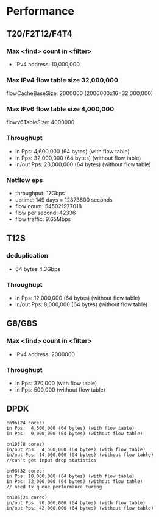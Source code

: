 # Performance
## T20/F2T12/F4T4
### Max \<find\> count in \<filter\>
- IPv4 address: 10,000,000

### Max IPv4 flow table size 32,000,000
flowCacheBaseSize: 2000000 (2000000x16=32,000,000)

### Max IPv6 flow table size 4,000,000
flowv6TableSize: 4000000

### Throughupt
- in Pps: 4,600,000 (64 bytes) (with flow table)
- in Pps: 32,000,000 (64 bytes) (without flow table)
- in/out Pps: 23,000,000 (64 bytes) (without flow table)

### Netflow eps
- throughput:   17Gbps
- uptime:  149 days = 12873600 seconds
- flow count:  545021977018
- flow per second: 42336
- flow traffic: 9.65Mbps

## T12S
### deduplication
- 64 bytes 4.3Gbps
### Throughupt
- in Pps: 12,000,000 (64 bytes) (without flow table)
- in/out Pps: 8,000,000 (64 bytes) (without flow table)

## G8/G8S
### Max \<find\> count in \<filter\>
- IPv4 address: 2000000
### Throughupt
- in Pps: 370,000 (with flow table)
- in Pps: 500,000 (without flow table)

## DPDK 
```
cn96(24 cores)
in Pps:  4,500,000 (64 bytes) (with flow table)
in Pps:  9,000,000 (64 bytes) (without flow table)

cn103(8 cores)
in/out Pps:  4,500,000 (64 bytes) (with flow table)
in/out Pps: 14,000,000 (64 bytes) (without flow table)
//can't get input drop statistics

cn98(32 cores)
in Pps: 10,000,000 (64 bytes) (with flow table)
in Pps: 32,000,000 (64 bytes) (without flow table)
// need tx queue performance turing

cn106(24 cores)
in/out Pps: 20,000,000 (64 bytes) (with flow table)
in/out Pps: 42,000,000 (64 bytes) (without flow table)
```
